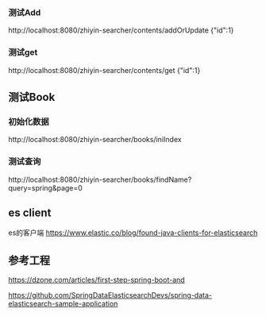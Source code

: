

### 测试Add
http://localhost:8080/zhiyin-searcher/contents/addOrUpdate
{"id":1}

### 测试get
http://localhost:8080/zhiyin-searcher/contents/get
{"id":1}


## 测试Book

### 初始化数据
http://localhost:8080/zhiyin-searcher/books/iniIndex
### 测试查询
http://localhost:8080/zhiyin-searcher/books/findName?query=spring&page=0


## es client
es的客户端
https://www.elastic.co/blog/found-java-clients-for-elasticsearch


## 参考工程

https://dzone.com/articles/first-step-spring-boot-and

https://github.com/SpringDataElasticsearchDevs/spring-data-elasticsearch-sample-application